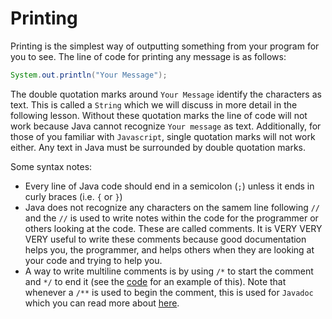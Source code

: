 # Printing

Printing is the simplest way of outputting something from your program for you to see. The line of code for printing any message is as follows:
```Java
System.out.println("Your Message");
```

The double quotation marks around `Your Message` identify the characters as text. This is called a `String` which we will discuss in more detail in the following lesson. Without these quotation marks the line of code will not work because Java cannot recognize `Your message` as text. Additionally, for those of you familiar with `Javascript`, single quotation marks will not work either. Any text in Java must be surrounded by double quotation marks.

Some syntax notes:

- Every line of Java code should end in a semicolon (`;`) unless it ends in curly braces (i.e. `{` or `}`)
- Java does not recognize any characters on the samem line following `//` and the `//` is used to write notes within the code for the programmer or others looking at the code. These are called comments. It is VERY VERY VERY useful to write these comments because good documentation helps you, the programmer, and helps others when they are looking at your code and trying to help you. 
- A way to write multiline comments is by using `/*` to start the comment and `*/` to end it (see the [code](https://github.com/RamV13/iDTech-Java/blob/master/Lesson%201/Code.java) for an example of this). Note that whenever a `/**` is used to begin the comment, this is used for `Javadoc` which you can read more about [here](https://en.wikipedia.org/wiki/Javadoc).
